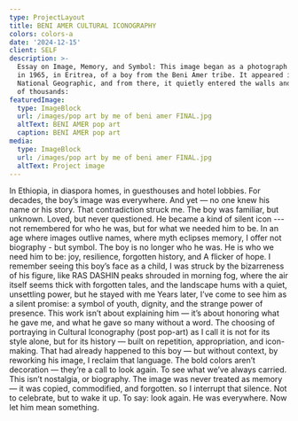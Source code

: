 ```yaml
---
type: ProjectLayout
title: BENI AMER CULTURAL ICONOGRAPHY
colors: colors-a
date: '2024-12-15'
client: SELF
description: >-
  Essay on Image, Memory, and Symbol: This image began as a photograph — taken
  in 1965, in Eritrea, of a boy from the Beni Amer tribe. It appeared in
  National Geographic, and from there, it quietly entered the walls and memories
  of thousands:
featuredImage:
  type: ImageBlock
  url: /images/pop art by me of beni amer FINAL.jpg
  altText: BENI AMER pop art
  caption: BENI AMER pop art
media:
  type: ImageBlock
  url: /images/pop art by me of beni amer FINAL.jpg
  altText: Project image
---
```

In Ethiopia, in diaspora homes, in guesthouses and hotel lobbies. For decades, the boy’s image was everywhere. And yet — no one knew his name or his story. That contradiction struck me. The boy was familiar, but unknown. Loved, but never questioned. He became a kind of silent icon --- not remembered for who he was, but for what we needed him to be. In an age where images outlive names, where myth eclipses memory, I offer not biography - but symbol. The boy is no longer who he was. He is who we need him to be: joy, resilience, forgotten history, and A flicker of hope. I remember seeing this boy’s face as a child, I was struck by the bizarreness of his figure, like RAS DASHIN peaks shrouded in morning fog, where the air itself seems thick with forgotten tales, and the landscape hums with a quiet,  unsettling power, but he stayed with me Years later, I’ve come to see him as a silent promise: a symbol of youth, dignity, and the strange power of presence. This work isn’t about explaining him — it’s about honoring what he gave me, and what he gave so many without a word. The choosing of
portraying in Cultural Iconography (post pop-art) as I call it is not for its style alone, but for its history — built on repetition, appropriation, and
icon-making. That had already happened to this boy — but without context, by reworking his image, I reclaim that language. The bold colors aren’t decoration — they’re a call to look again. To see what we’ve always carried. This isn’t nostalgia, or biography. The image was never treated as memory — it was copied, commodified, and forgotten. so I interrupt that silence. Not to celebrate, but to wake it up. To say: look again. He was everywhere. Now let him mean something.

